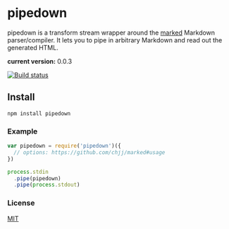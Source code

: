 # pipedown
pipedown is a transform stream wrapper around the [marked](https://github.com/chjj/marked) Markdown parser/compiler. It lets you to pipe in arbitrary Markdown and read out the generated HTML.

**current version:** 0.0.3

[![Build status](https://travis-ci.org/michaelrhodes/pipedown.png?branch=master)](https://travis-ci.org/michaelrhodes/pipedown)

## Install
```
npm install pipedown
```

### Example
``` js
var pipedown = require('pipedown')({
  // options: https://github.com/chjj/marked#usage
})

process.stdin
  .pipe(pipedown)
  .pipe(process.stdout)
```

### License
[MIT](http://opensource.org/licenses/MIT)
